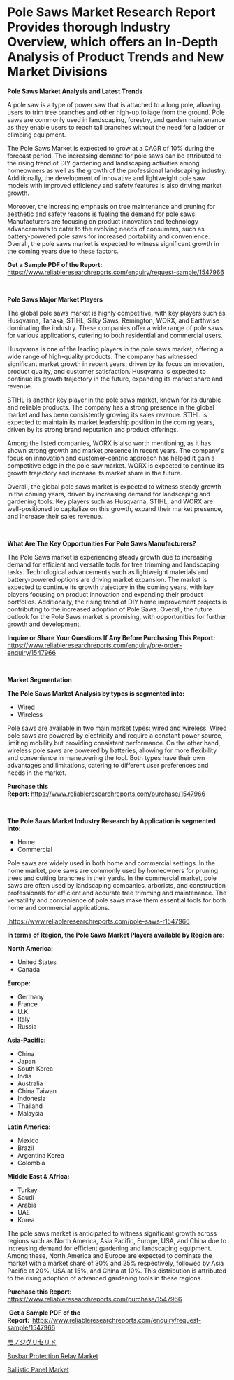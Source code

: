 <p><h1>Pole Saws Market Research Report Provides thorough Industry Overview, which offers an In-Depth Analysis of Product Trends and New Market Divisions</h1></p><p><strong>Pole Saws Market Analysis and Latest Trends</strong></p>
<p><p>A pole saw is a type of power saw that is attached to a long pole, allowing users to trim tree branches and other high-up foliage from the ground. Pole saws are commonly used in landscaping, forestry, and garden maintenance as they enable users to reach tall branches without the need for a ladder or climbing equipment.</p><p>The Pole Saws Market is expected to grow at a CAGR of 10% during the forecast period. The increasing demand for pole saws can be attributed to the rising trend of DIY gardening and landscaping activities among homeowners as well as the growth of the professional landscaping industry. Additionally, the development of innovative and lightweight pole saw models with improved efficiency and safety features is also driving market growth.</p><p>Moreover, the increasing emphasis on tree maintenance and pruning for aesthetic and safety reasons is fueling the demand for pole saws. Manufacturers are focusing on product innovation and technology advancements to cater to the evolving needs of consumers, such as battery-powered pole saws for increased portability and convenience. Overall, the pole saws market is expected to witness significant growth in the coming years due to these factors.</p></p>
<p><strong>Get a Sample PDF of the Report:&nbsp;</strong> <a href="https://www.reliableresearchreports.com/enquiry/request-sample/1547966">https://www.reliableresearchreports.com/enquiry/request-sample/1547966</a></p>
<p>&nbsp;</p>
<p><strong>Pole Saws Major Market Players</strong></p>
<p><p>The global pole saws market is highly competitive, with key players such as Husqvarna, Tanaka, STIHL, Silky Saws, Remington, WORX, and Earthwise dominating the industry. These companies offer a wide range of pole saws for various applications, catering to both residential and commercial users.</p><p>Husqvarna is one of the leading players in the pole saws market, offering a wide range of high-quality products. The company has witnessed significant market growth in recent years, driven by its focus on innovation, product quality, and customer satisfaction. Husqvarna is expected to continue its growth trajectory in the future, expanding its market share and revenue.</p><p>STIHL is another key player in the pole saws market, known for its durable and reliable products. The company has a strong presence in the global market and has been consistently growing its sales revenue. STIHL is expected to maintain its market leadership position in the coming years, driven by its strong brand reputation and product offerings.</p><p>Among the listed companies, WORX is also worth mentioning, as it has shown strong growth and market presence in recent years. The company's focus on innovation and customer-centric approach has helped it gain a competitive edge in the pole saw market. WORX is expected to continue its growth trajectory and increase its market share in the future.</p><p>Overall, the global pole saws market is expected to witness steady growth in the coming years, driven by increasing demand for landscaping and gardening tools. Key players such as Husqvarna, STIHL, and WORX are well-positioned to capitalize on this growth, expand their market presence, and increase their sales revenue.</p></p>
<p>&nbsp;</p>
<p><strong>What Are The Key Opportunities For Pole Saws Manufacturers?</strong></p>
<p><p>The Pole Saws market is experiencing steady growth due to increasing demand for efficient and versatile tools for tree trimming and landscaping tasks. Technological advancements such as lightweight materials and battery-powered options are driving market expansion. The market is expected to continue its growth trajectory in the coming years, with key players focusing on product innovation and expanding their product portfolios. Additionally, the rising trend of DIY home improvement projects is contributing to the increased adoption of Pole Saws. Overall, the future outlook for the Pole Saws market is promising, with opportunities for further growth and development.</p></p>
<p><strong>Inquire or Share Your Questions If Any Before Purchasing This Report:</strong> <a href="https://www.reliableresearchreports.com/enquiry/pre-order-enquiry/1547966">https://www.reliableresearchreports.com/enquiry/pre-order-enquiry/1547966</a></p>
<p>&nbsp;</p>
<p><strong>Market Segmentation</strong></p>
<p><strong>The Pole Saws Market Analysis by types is segmented into:</strong></p>
<p><ul><li>Wired</li><li>Wireless</li></ul></p>
<p><p>Pole saws are available in two main market types: wired and wireless. Wired pole saws are powered by electricity and require a constant power source, limiting mobility but providing consistent performance. On the other hand, wireless pole saws are powered by batteries, allowing for more flexibility and convenience in maneuvering the tool. Both types have their own advantages and limitations, catering to different user preferences and needs in the market.</p></p>
<p><strong>Purchase this Report:&nbsp;</strong><a href="https://www.reliableresearchreports.com/purchase/1547966">https://www.reliableresearchreports.com/purchase/1547966</a></p>
<p>&nbsp;</p>
<p><strong>The Pole Saws Market Industry Research by Application is segmented into:</strong></p>
<p><ul><li>Home</li><li>Commercial</li></ul></p>
<p><p>Pole saws are widely used in both home and commercial settings. In the home market, pole saws are commonly used by homeowners for pruning trees and cutting branches in their yards. In the commercial market, pole saws are often used by landscaping companies, arborists, and construction professionals for efficient and accurate tree trimming and maintenance. The versatility and convenience of pole saws make them essential tools for both home and commercial applications.</p></p>
<p><a href="https://www.reliableresearchreports.com/pole-saws-r1547966">&nbsp;https://www.reliableresearchreports.com/pole-saws-r1547966</a></p>
<p><strong>In terms of Region, the Pole Saws Market Players available by Region are:</strong></p>
<p>
    <p> <strong> North America: </strong>
        <ul>
            <li>United States</li>
            <li>Canada</li>
        </ul>
        </p> 
    <p> <strong> Europe: </strong>
        <ul>
            <li>Germany</li>
            <li>France</li>
            <li>U.K.</li>
            <li>Italy</li>
            <li>Russia</li>
        </ul>
        </p> 
    <p> <strong> Asia-Pacific: </strong>
        <ul>
            <li>China</li>
            <li>Japan</li>
            <li>South Korea</li>
            <li>India</li>
            <li>Australia</li>
            <li>China Taiwan</li>
            <li>Indonesia</li>
            <li>Thailand</li>
            <li>Malaysia</li>
        </ul>
        </p> 
    <p> <strong> Latin America: </strong>
        <ul>
            <li>Mexico</li>
            <li>Brazil</li>
            <li>Argentina Korea</li>
            <li>Colombia</li>
        </ul>
        </p> 
    <p> <strong> Middle East & Africa: </strong>
        <ul>
            <li>Turkey</li>
            <li>Saudi</li>
            <li>Arabia</li>
            <li>UAE</li>
            <li>Korea</li>
        </ul>
    </p>
    </p>
<p><p>The pole saws market is anticipated to witness significant growth across regions such as North America, Asia Pacific, Europe, USA, and China due to increasing demand for efficient gardening and landscaping equipment. Among these, North America and Europe are expected to dominate the market with a market share of 30% and 25% respectively, followed by Asia Pacific at 20%, USA at 15%, and China at 10%. This distribution is attributed to the rising adoption of advanced gardening tools in these regions.</p></p>
<p><strong>Purchase this Report: </strong><a href="https://www.reliableresearchreports.com/purchase/1547966">https://www.reliableresearchreports.com/purchase/1547966</a></p>
<p>&nbsp;<strong>Get a Sample PDF of the Report:&nbsp;&nbsp;</strong><a href="https://www.reliableresearchreports.com/enquiry/request-sample/1547966">https://www.reliableresearchreports.com/enquiry/request-sample/1547966</a></p>
<p><strong></strong></p>
<p><p><a href="https://github.com/tubbs463/Market-Research-Report-List-2/blob/main/187621836111.md">モノジグリセリド</a></p><p><a href="https://github.com/Kelsiorphy/Market-Research-Report-List-1/blob/main/busbar-protection-relay-market.md">Busbar Protection Relay Market</a></p><p><a href="https://github.com/philipWlf74/Market-Research-Report-List-1/blob/main/ballistic-panel-market.md">Ballistic Panel Market</a></p></p>